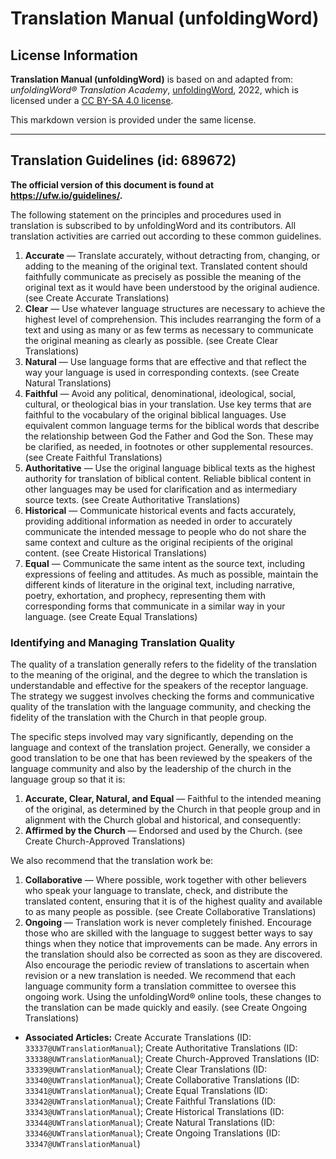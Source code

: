 # Translation Manual (unfoldingWord)

## License Information

**Translation Manual (unfoldingWord)** is based on and adapted from: _unfoldingWord® Translation Academy_, [unfoldingWord](https://unfoldingword.org/utw), 2022, which is licensed under a [CC BY-SA 4.0 license](https://creativecommons.org/licenses/by-sa/4.0/legalcode.en).

This markdown version is provided under the same license.



--------------------------------

## Translation Guidelines (id: 689672)

**The official version of this document is found at https://ufw.io/guidelines/.**

The following statement on the principles and procedures used in translation is subscribed to by unfoldingWord and its contributors. All translation activities are carried out according to these common guidelines.

1. **Accurate** — Translate accurately, without detracting from, changing, or adding to the meaning of the original text. Translated content should faithfully communicate as precisely as possible the meaning of the original text as it would have been understood by the original audience. (see Create Accurate Translations)
2. **Clear** — Use whatever language structures are necessary to achieve the highest level of comprehension. This includes rearranging the form of a text and using as many or as few terms as necessary to communicate the original meaning as clearly as possible. (see Create Clear Translations)
3. **Natural** — Use language forms that are effective and that reflect the way your language is used in corresponding contexts. (see Create Natural Translations)
4. **Faithful** — Avoid any political, denominational, ideological, social, cultural, or theological bias in your translation. Use key terms that are faithful to the vocabulary of the original biblical languages. Use equivalent common language terms for the biblical words that describe the relationship between God the Father and God the Son. These may be clarified, as needed, in footnotes or other supplemental resources. (see Create Faithful Translations)
5. **Authoritative** — Use the original language biblical texts as the highest authority for translation of biblical content. Reliable biblical content in other languages may be used for clarification and as intermediary source texts. (see Create Authoritative Translations)
6. **Historical** — Communicate historical events and facts accurately, providing additional information as needed in order to accurately communicate the intended message to people who do not share the same context and culture as the original recipients of the original content. (see Create Historical Translations)
7. **Equal** — Communicate the same intent as the source text, including expressions of feeling and attitudes. As much as possible, maintain the different kinds of literature in the original text, including narrative, poetry, exhortation, and prophecy, representing them with corresponding forms that communicate in a similar way in your language. (see Create Equal Translations)

### Identifying and Managing Translation Quality

The quality of a translation generally refers to the fidelity of the translation to the meaning of the original, and the degree to which the translation is understandable and effective for the speakers of the receptor language. The strategy we suggest involves checking the forms and communicative quality of the translation with the language community, and checking the fidelity of the translation with the Church in that people group.

The specific steps involved may vary significantly, depending on the language and context of the translation project. Generally, we consider a good translation to be one that has been reviewed by the speakers of the language community and also by the leadership of the church in the language group so that it is:

1. **Accurate, Clear, Natural, and Equal** — Faithful to the intended meaning of the original, as determined by the Church in that people group and in alignment with the Church global and historical, and consequently:
2. **Affirmed by the Church** — Endorsed and used by the Church. (see Create Church\-Approved Translations)

We also recommend that the translation work be:

1. **Collaborative** — Where possible, work together with other believers who speak your language to translate, check, and distribute the translated content, ensuring that it is of the highest quality and available to as many people as possible. (see Create Collaborative Translations)
2. **Ongoing** — Translation work is never completely finished. Encourage those who are skilled with the language to suggest better ways to say things when they notice that improvements can be made. Any errors in the translation should also be corrected as soon as they are discovered. Also encourage the periodic review of translations to ascertain when revision or a new translation is needed. We recommend that each language community form a translation committee to oversee this ongoing work. Using the unfoldingWord® online tools, these changes to the translation can be made quickly and easily. (see Create Ongoing Translations)

* **Associated Articles:** Create Accurate Translations (ID: `33337@UWTranslationManual`); Create Authoritative Translations (ID: `33338@UWTranslationManual`); Create Church-Approved Translations (ID: `33339@UWTranslationManual`); Create Clear Translations (ID: `33340@UWTranslationManual`); Create Collaborative Translations (ID: `33341@UWTranslationManual`); Create Equal Translations (ID: `33342@UWTranslationManual`); Create Faithful Translations (ID: `33343@UWTranslationManual`); Create Historical Translations (ID: `33344@UWTranslationManual`); Create Natural Translations (ID: `33346@UWTranslationManual`); Create Ongoing Translations (ID: `33347@UWTranslationManual`)

